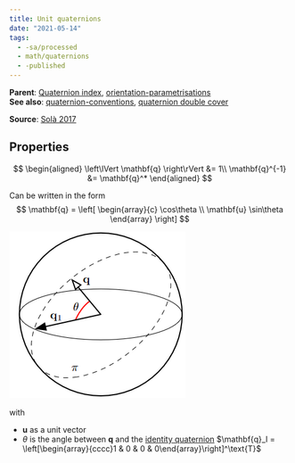 ```yaml
---
title: Unit quaternions
date: "2021-05-14"
tags:
  - -sa/processed
  - math/quaternions
  - -published
---
```


**Parent**: [Quaternion index](math/rotations/quaternion-index.md), [orientation-parametrisations](orientation-parametrisations.md)  
**See also**: [quaternion-conventions](studienarbeit/quaternion-conventions.md), [quaternion double cover](math/rotations/quaternion-double-cover.md)

**Source**: [Solà 2017](solà-2017-quaternion-kinematics-for-eskf.md)

## Properties
$$
\begin{aligned}
\left\lVert \mathbf{q} \right\rVert &= 1\\
\mathbf{q}^{-1} &= \mathbf{q}^*
\end{aligned}
$$

Can be written in the form
$$
\mathbf{q} = \left[ \begin{array}{c}
	\cos\theta \\ \mathbf{u} \sin\theta
	\end{array} \right]
$$

![](/_img/quaternion_definition.png)

with
* $\mathbf{u}$ as a unit vector
* $\theta$ is the angle between $\mathbf{q}$ and the
	[identity quaternion](math/rotations/identity-quaternion.md)
	$\mathbf{q}_I = \left[\begin{array}{cccc}1 & 0 & 0 & 0\end{array}\right]^\text{T}$